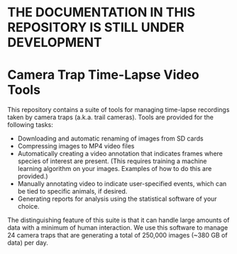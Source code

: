 # THE DOCUMENTATION IN THIS REPOSITORY IS STILL UNDER DEVELOPMENT

# Camera Trap Time-Lapse Video Tools

This repository contains a suite of tools for managing time-lapse recordings taken by camera traps (a.k.a. trail cameras).  Tools are provided for the following tasks:
- Downloading and automatic renaming of images from SD cards
- Compressing images to MP4 video files
- Automatically creating a video annotation that indicates frames where species of interest are present. (This requires training a machine learning algorithm on your images.  Examples of how to do this are provided.)
- Manually annotating video to indicate user-specified events, which can be tied to specific animals, if desired.
- Generating reports for analysis using the statistical software of your choice.


The distinguishing feature of this suite is that it can handle large amounts of data with a minimum of human interaction.  We use this software to manage 24 camera traps that are generating a total of 250,000 images (~380 GB of data) per day.


